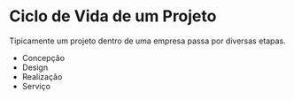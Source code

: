 

# Ciclo de Vida de um Projeto

Tipicamente um projeto dentro de uma empresa passa por diversas etapas.

* Concepção
* Design
* Realização
* Serviço
